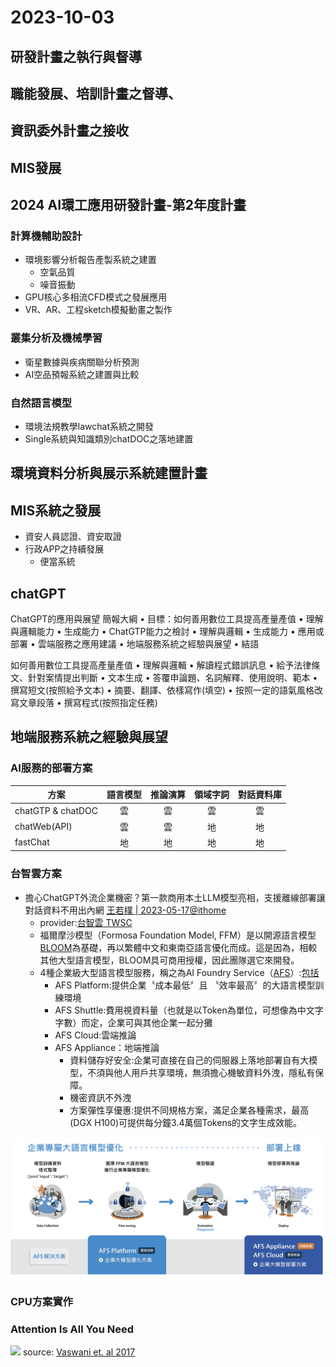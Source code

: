 # 2023-10-03

## 研發計畫之執行與督導
## 職能發展、培訓計畫之督導、
## 資訊委外計畫之接收
## MIS發展


## 2024 AI環工應用研發計畫-第2年度計畫

### 計算機輔助設計

- 環境影響分析報告產製系統之建置
  - 空氣品質
  - 噪音振動
- GPU核心多相流CFD模式之發展應用
- VR、AR、工程sketch模擬動畫之製作

### 叢集分析及機械學習

- 衛星數據與疾病關聯分析預測
- AI空品預報系統之建置與比較

### 自然語言模型

- 環境法規教學lawchat系統之開發
- Single系統與知識類別chatDOC之落地建置

## 環境資料分析與展示系統建置計畫

## MIS系統之發展

- 資安人員認證、資安取證
- 行政APP之持續發展
  - 便當系統

## chatGPT

ChatGPT的應用與展望
簡報大綱
•	目標：如何善用數位工具提高產量產值
•	理解與邏輯能力
•	生成能力
•	ChatGTP能力之檢討
•	理解與邏輯
•	生成能力
•	應用或部署
•	雲端服務之應用建議
•	地端服務系統之經驗與展望
•	結語

如何善用數位工具提高產量產值
•	理解與邏輯
•	解讀程式錯誤訊息
•	給予法律條文、針對案情提出判斷
•	文本生成
•	答覆申論題、名詞解釋、使用說明、範本
•	撰寫短文(按照給予文本)
•	摘要、翻譯、依樣寫作(填空)
•	按照一定的語氣風格改寫文章段落
•	撰寫程式(按照指定任務)

## 地端服務系統之經驗與展望

### AI服務的部署方案

方案|語言模型|推論演算|領域字詞|對話資料庫
-|:-:|:-:|:-:|:-:
chatGTP & chatDOC|雲|雲|雲|雲
chatWeb(API)|雲|雲|地|地
fastChat|地|地|地|地

### 台智雲方案

- 擔心ChatGPT外流企業機密？第一款商用本土LLM模型亮相，支援離線部署讓對話資料不用出內網 [王若樸 | 2023-05-17@ithome](https://www.ithome.com.tw/news/156934)
  - provider:[台智雲 TWSC](https://tws.twcc.ai/afs-ffm/)
  - 福爾摩沙模型（Formosa Foundation Model, FFM）是以開源語言模型[BLOOM](https://github.com/dptrsa-300/start_with_bloom)為基礎，再以繁體中文和東南亞語言優化而成。這是因為，相較其他大型語言模型，BLOOM具可商用授權，因此團隊選它來開發。
  - 4種企業級大型語言模型服務，稱之為AI Foundry Service（[AFS](https://tws.twcc.ai/afs-1/)）:[包括](https://tws.twcc.ai/afs-product/)
    - AFS Platform:提供企業〝成本最低〞且 〝效率最高〞的大語言模型訓練環境
    - AFS Shuttle:費用視資料量（也就是以Token為單位，可想像為中文字字數）而定，企業可與其他企業一起分攤
    - AFS Cloud:雲端推論
    - AFS Appliance：地端推論
      - 資料儲存好安全:企業可直接在自己的伺服器上落地部署自有大模型，不須與他人用戶共享環境，無須擔心機敏資料外洩，隱私有保障。
      - 機密資訊不外洩
      - 方案彈性享優惠:提供不同規格方案，滿足企業各種需求，最高(DGX H100)可提供每分鐘3.4萬個Tokens的文字生成效能。

![](https://github.com/sinotec2/FAQ/raw/main/attachments/191CDC70-9435-4320-A8AA-0DA4B61A0476.png)

### CPU方案實作



### Attention Is All You Need


![](https://machinelearningmastery.com/wp-content/uploads/2021/08/attention_research_1-768x1082.png)
source: [Vaswani et. al 2017][Vaswani]

[Vaswani]: https://arxiv.org/abs/1706.03762 "Ashish Vaswani, Noam Shazeer, Niki Parmar, Jakob Uszkoreit, Llion Jones, Aidan N. Gomez, Lukasz Kaiser, Illia Polosukhin(2017) Attention Is All You Need.  	arXiv:1706.03762 [cs.CL]"